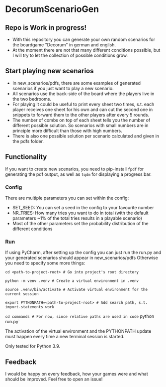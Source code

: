 # DecorumScenarioGen
## Repo is Work in progress!
- With this repository you can generate your own random scenarios for the boardgame "Decorum" in german and english.
- At the moment there are not that many different conditions possible, but I will try to let the collection of possible conditions grow.
## Start playing new scenarios
- In new_scenarios/pdfs, there are some examples of generated scenarios if you just want to play a new scenario.
- All scenarios use the back-side of the board where the players live in the two bedrooms.
- For playing it could be useful to print every sheet two times, s.t. each player receives one sheet for his own and can cut the second one in snippets to forward them to the other players after every 5 rounds.
- The number of combs on top of each sheet tells you the number of different possible solution. So scenarios with small numbers are in principle more difficult than those with high numbers.
- There is also one possible solution per scenario calculated and given in the pdfs folder.
## Functionality
If you want to create new scenarios, you need to pip-install `fpdf` for generating the pdf output, as well as `tqdm` for displaying a progress bar.
### Config
There are multiple parameters you can set within the config:
- SET_SEED: You can set a seed in the config to your favourite number
- NR_TRIES: How many tries you want to do in total (with the default parameters ~1% of the total tries results in a playable scenario)
- Most of the other parameters set the probability distribution of the different conditions 
### Run
If using PyCharm, after setting up the config you can just run the run.py and your generated scenarios should appear in new_scenarios/pdfs
Otherwise you need to specify some more things:

`cd <path-to-project-root> # Go into project's root directory`

`python -m venv .venv # Create a virtual environment in .venv`

`source .venv/bin/activate # Activate virtual environment for the current session`

`export PYTHONPATH=<path-to-project-root> # Add search path, s.t. import-statements work`

`cd commands # For now, since relative paths are used in code`
python run.py`

The activation of the virtual environment and the PYTHONPATH update must happen every time a new terminal session is started.

Only tested for Python 3.9.

## Feedback
I would be happy on every feedback, how your games were and what should be improved. Feel free to open an issue!
